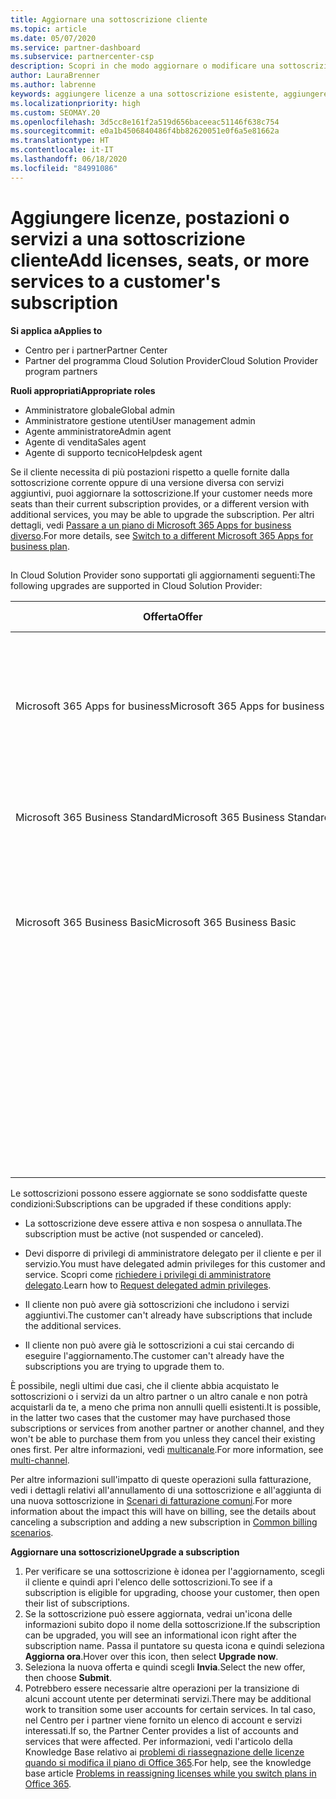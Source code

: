 ```yaml
---
title: Aggiornare una sottoscrizione cliente
ms.topic: article
ms.date: 05/07/2020
ms.service: partner-dashboard
ms.subservice: partnercenter-csp
description: Scopri in che modo aggiornare o modificare una sottoscrizione cliente. Aggiungere altre licenze e postazioni o passare a una versione diversa con più servizi.
author: LauraBrenner
ms.author: labrenne
keywords: aggiungere licenze a una sottoscrizione esistente, aggiungere postazioni a una sottoscrizione esistente, modificare una sottoscrizione, cambiare una sottoscrizione, acquistare ulteriori licenze per un cliente
ms.localizationpriority: high
ms.custom: SEOMAY.20
ms.openlocfilehash: 3d5cc8e161f2a519d656baceeac51146f638c754
ms.sourcegitcommit: e0a1b4506840486f4bb82620051e0f6a5e81662a
ms.translationtype: HT
ms.contentlocale: it-IT
ms.lasthandoff: 06/18/2020
ms.locfileid: "84991086"
---
```

# <a name="add-licenses-seats-or-more-services-to-a-customers-subscription"></a><span data-ttu-id="0a8fb-105">Aggiungere licenze, postazioni o servizi a una sottoscrizione cliente</span><span class="sxs-lookup"><span data-stu-id="0a8fb-105">Add licenses, seats, or more services to a customer's subscription</span></span>

<span data-ttu-id="0a8fb-106">**Si applica a**</span><span class="sxs-lookup"><span data-stu-id="0a8fb-106">**Applies to**</span></span>

- <span data-ttu-id="0a8fb-107">Centro per i partner</span><span class="sxs-lookup"><span data-stu-id="0a8fb-107">Partner Center</span></span>
- <span data-ttu-id="0a8fb-108">Partner del programma Cloud Solution Provider</span><span class="sxs-lookup"><span data-stu-id="0a8fb-108">Cloud Solution Provider program partners</span></span>

<span data-ttu-id="0a8fb-109">**Ruoli appropriati**</span><span class="sxs-lookup"><span data-stu-id="0a8fb-109">**Appropriate roles**</span></span>

- <span data-ttu-id="0a8fb-110">Amministratore globale</span><span class="sxs-lookup"><span data-stu-id="0a8fb-110">Global admin</span></span>
- <span data-ttu-id="0a8fb-111">Amministratore gestione utenti</span><span class="sxs-lookup"><span data-stu-id="0a8fb-111">User management admin</span></span>
- <span data-ttu-id="0a8fb-112">Agente amministratore</span><span class="sxs-lookup"><span data-stu-id="0a8fb-112">Admin agent</span></span>
- <span data-ttu-id="0a8fb-113">Agente di vendita</span><span class="sxs-lookup"><span data-stu-id="0a8fb-113">Sales agent</span></span>
- <span data-ttu-id="0a8fb-114">Agente di supporto tecnico</span><span class="sxs-lookup"><span data-stu-id="0a8fb-114">Helpdesk agent</span></span>

<span data-ttu-id="0a8fb-115">Se il cliente necessita di più postazioni rispetto a quelle fornite dalla sottoscrizione corrente oppure di una versione diversa con servizi aggiuntivi, puoi aggiornare la sottoscrizione.</span><span class="sxs-lookup"><span data-stu-id="0a8fb-115">If your customer needs more seats than their current subscription provides, or a different version with additional services, you may be able to upgrade the subscription.</span></span> <span data-ttu-id="0a8fb-116">Per altri dettagli, vedi [Passare a un piano di Microsoft 365 Apps for business diverso](https://go.microsoft.com/fwlink/p/?LinkId=723577).</span><span class="sxs-lookup"><span data-stu-id="0a8fb-116">For more details, see [Switch to a different Microsoft 365 Apps for business plan](https://go.microsoft.com/fwlink/p/?LinkId=723577).</span></span>

## <a href="" id="upgradesubscription"></a>


<span data-ttu-id="0a8fb-117">In Cloud Solution Provider sono supportati gli aggiornamenti seguenti:</span><span class="sxs-lookup"><span data-stu-id="0a8fb-117">The following upgrades are supported in Cloud Solution Provider:</span></span>

<table>
<colgroup>
<col width="50%" />
<col width="50%" />
</colgroup>
<thead>
<tr class="header">
<th><span data-ttu-id="0a8fb-118">Offerta</span><span class="sxs-lookup"><span data-stu-id="0a8fb-118">Offer</span></span></th>
<th><span data-ttu-id="0a8fb-119">Aggiornamenti possibili</span><span class="sxs-lookup"><span data-stu-id="0a8fb-119">Possible upgrades</span></span></th>
</tr>
</thead>
<tbody>
<tr class="odd">
<td><span data-ttu-id="0a8fb-120">Microsoft 365 Apps for business</span><span class="sxs-lookup"><span data-stu-id="0a8fb-120">Microsoft 365 Apps for business</span></span></td>
<td><ul>
<li><span data-ttu-id="0a8fb-121">Microsoft 365 Business Premium¹</span><span class="sxs-lookup"><span data-stu-id="0a8fb-121">Microsoft 365 Business Premium¹</span></span></li>
<li><span data-ttu-id="0a8fb-122">Microsoft 365 Apps for enterprise</span><span class="sxs-lookup"><span data-stu-id="0a8fb-122">Microsoft 365 Apps for enterprise</span></span></li>
<li><span data-ttu-id="0a8fb-123">Office 365 Enterprise E3</span><span class="sxs-lookup"><span data-stu-id="0a8fb-123">Office 365 Enterprise E3</span></span></li>
<li><span data-ttu-id="0a8fb-124">Office 365 Enterprise E5</span><span class="sxs-lookup"><span data-stu-id="0a8fb-124">Office 365 Enterprise E5</span></span></li>
</ul></td>
</tr>
<tr class="even">
<td><span data-ttu-id="0a8fb-125">Microsoft 365 Business Standard</span><span class="sxs-lookup"><span data-stu-id="0a8fb-125">Microsoft 365 Business Standard</span></span></td>
<td><ul>
<li><span data-ttu-id="0a8fb-126">Office 365 Enterprise E3</span><span class="sxs-lookup"><span data-stu-id="0a8fb-126">Office 365 Enterprise E3</span></span></li>
<li><span data-ttu-id="0a8fb-127">Office 365 Enterprise E5</span><span class="sxs-lookup"><span data-stu-id="0a8fb-127">Office 365 Enterprise E5</span></span></li>
</ul></td>
</tr>
<tr class="odd">
<td><span data-ttu-id="0a8fb-128">Microsoft 365 Business Basic</span><span class="sxs-lookup"><span data-stu-id="0a8fb-128">Microsoft 365 Business Basic</span></span></td>
<td><ul>
<li><span data-ttu-id="0a8fb-129">Microsoft 365 Business Standard¹</span><span class="sxs-lookup"><span data-stu-id="0a8fb-129">Microsoft 365 Business Standard¹</span></span></li>
<li><span data-ttu-id="0a8fb-130">Office 365 Enterprise E1</span><span class="sxs-lookup"><span data-stu-id="0a8fb-130">Office 365 Enterprise E1</span></span></li>
<li><span data-ttu-id="0a8fb-131">Office 365 Enterprise E3</span><span class="sxs-lookup"><span data-stu-id="0a8fb-131">Office 365 Enterprise E3</span></span></li>
<li><span data-ttu-id="0a8fb-132">Office 365 Enterprise E5</span><span class="sxs-lookup"><span data-stu-id="0a8fb-132">Office 365 Enterprise E5</span></span></li>
</ul></td>
</tr>
<tr class="even">
<td></td>
<td><p><span data-ttu-id="0a8fb-133">¹ Puoi aggiornare Microsoft 365 Apps for business India e Microsoft 365 Business Basic India a Microsoft 365 Business Standard India, non a Microsoft 365 Business Standard.</span><span class="sxs-lookup"><span data-stu-id="0a8fb-133">¹ Microsoft 365 Apps for business India and Microsoft 365 Business Basic India can be upgraded to Microsoft 365 Business Standard India, not to Microsoft 365 Business Standard.</span></span></p></td>
</tr>
</tbody>
</table>

<span data-ttu-id="0a8fb-134">Le sottoscrizioni possono essere aggiornate se sono soddisfatte queste condizioni:</span><span class="sxs-lookup"><span data-stu-id="0a8fb-134">Subscriptions can be upgraded if these conditions apply:</span></span>

-   <span data-ttu-id="0a8fb-135">La sottoscrizione deve essere attiva e non sospesa o annullata.</span><span class="sxs-lookup"><span data-stu-id="0a8fb-135">The subscription must be active (not suspended or canceled).</span></span>

-   <span data-ttu-id="0a8fb-136">Devi disporre di privilegi di amministratore delegato per il cliente e per il servizio.</span><span class="sxs-lookup"><span data-stu-id="0a8fb-136">You must have delegated admin privileges for this customer and service.</span></span> <span data-ttu-id="0a8fb-137">Scopri come [richiedere i privilegi di amministratore delegato](request-a-relationship-with-a-customer.md).</span><span class="sxs-lookup"><span data-stu-id="0a8fb-137">Learn how to [Request delegated admin privileges](request-a-relationship-with-a-customer.md).</span></span>

-   <span data-ttu-id="0a8fb-138">Il cliente non può avere già sottoscrizioni che includono i servizi aggiuntivi.</span><span class="sxs-lookup"><span data-stu-id="0a8fb-138">The customer can't already have subscriptions that include the additional services.</span></span>

-   <span data-ttu-id="0a8fb-139">Il cliente non può avere già le sottoscrizioni a cui stai cercando di eseguire l'aggiornamento.</span><span class="sxs-lookup"><span data-stu-id="0a8fb-139">The customer can't already have the subscriptions you are trying to upgrade them to.</span></span>

<span data-ttu-id="0a8fb-140">È possibile, negli ultimi due casi, che il cliente abbia acquistato le sottoscrizioni o i servizi da un altro partner o un altro canale e non potrà acquistarli da te, a meno che prima non annulli quelli esistenti.</span><span class="sxs-lookup"><span data-stu-id="0a8fb-140">It is possible, in the latter two cases that the customer may have purchased those subscriptions or services from another partner or another channel, and they won't be able to purchase them from you unless they cancel their existing ones first.</span></span> <span data-ttu-id="0a8fb-141">Per altre informazioni, vedi [multicanale](multichannel.md).</span><span class="sxs-lookup"><span data-stu-id="0a8fb-141">For more information, see [multi-channel](multichannel.md).</span></span>

<span data-ttu-id="0a8fb-142">Per altre informazioni sull'impatto di queste operazioni sulla fatturazione, vedi i dettagli relativi all'annullamento di una sottoscrizione e all'aggiunta di una nuova sottoscrizione in [Scenari di fatturazione comuni](common-billing-scenarios.md).</span><span class="sxs-lookup"><span data-stu-id="0a8fb-142">For more information about the impact this will have on billing, see the details about canceling a subscription and adding a new subscription in [Common billing scenarios](common-billing-scenarios.md).</span></span>

<span data-ttu-id="0a8fb-143">**Aggiornare una sottoscrizione**</span><span class="sxs-lookup"><span data-stu-id="0a8fb-143">**Upgrade a subscription**</span></span>

1.  <span data-ttu-id="0a8fb-144">Per verificare se una sottoscrizione è idonea per l'aggiornamento, scegli il cliente e quindi apri l'elenco delle sottoscrizioni.</span><span class="sxs-lookup"><span data-stu-id="0a8fb-144">To see if a subscription is eligible for upgrading, choose your customer, then open their list of subscriptions.</span></span>
2.  <span data-ttu-id="0a8fb-145">Se la sottoscrizione può essere aggiornata, vedrai un'icona delle informazioni subito dopo il nome della sottoscrizione.</span><span class="sxs-lookup"><span data-stu-id="0a8fb-145">If the subscription can be upgraded, you will see an informational icon right after the subscription name.</span></span> <span data-ttu-id="0a8fb-146">Passa il puntatore su questa icona e quindi seleziona **Aggiorna ora**.</span><span class="sxs-lookup"><span data-stu-id="0a8fb-146">Hover over this icon, then select **Upgrade now**.</span></span>
3.  <span data-ttu-id="0a8fb-147">Seleziona la nuova offerta e quindi scegli **Invia**.</span><span class="sxs-lookup"><span data-stu-id="0a8fb-147">Select the new offer, then choose **Submit**.</span></span>
4.  <span data-ttu-id="0a8fb-148">Potrebbero essere necessarie altre operazioni per la transizione di alcuni account utente per determinati servizi.</span><span class="sxs-lookup"><span data-stu-id="0a8fb-148">There may be additional work to transition some user accounts for certain services.</span></span> <span data-ttu-id="0a8fb-149">In tal caso, nel Centro per i partner viene fornito un elenco di account e servizi interessati.</span><span class="sxs-lookup"><span data-stu-id="0a8fb-149">If so, the Partner Center provides a list of accounts and services that were affected.</span></span> <span data-ttu-id="0a8fb-150">Per informazioni, vedi l'articolo della Knowledge Base relativo ai [problemi di riassegnazione delle licenze quando si modifica il piano di Office 365](https://go.microsoft.com/fwlink/p/?LinkId=723576).</span><span class="sxs-lookup"><span data-stu-id="0a8fb-150">For help, see the knowledge base article [Problems in reassigning licenses while you switch plans in Office 365](https://go.microsoft.com/fwlink/p/?LinkId=723576).</span></span>

 

 



